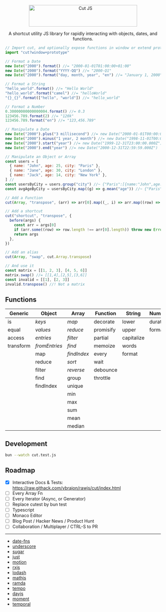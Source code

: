 <p align="center">
  <a href="https://raw.githack.com/vbrajon/rawjs/cut/index.html" target="_blank">
    <picture>
      <source media="(prefers-color-scheme: dark)" srcset="https://raw.githubusercontent.com/vbrajon/rawjs/cut/logo-dark.svg">
      <source media="(prefers-color-scheme: light)" srcset="https://raw.githubusercontent.com/vbrajon/rawjs/cut/logo-light.svg">
      <img alt="Cut JS" src="https://raw.githubusercontent.com/vbrajon/rawjs/cut/logo-light.svg" width="350" height="70" style="max-width: 100%;">
    </picture>
  </a>
</p>

<p align="center">
  A shortcut utility JS library for rapidly interacting with objects, dates, and functions.
</p>

<!-- prettier-ignore -->
```js
// Import cut, and optionally expose functions in window or extend prototypes
import "cut?window+prototype"

// Format a Date
new Date("2000").format() //= "2000-01-01T01:00:00+01:00"
new Date("2000").format("YYYY-QQ") //= "2000-Q1"
new Date("2000").format("day, month, year", "en") //= "January 1, 2000"

// Format a String
"hello_world".format() //= "Hello World"
"hello_world".format("camel") //= "helloWorld"
"{}_{}".format(["hello", "world"]) //= "hello_world"

// Format a Number
0.30000000000000004.format() //= 0.3
123456.789.format(2) //= "120k"
123456.789.format("en") //= "123,456.789"

// Manipulate a Date
new Date("2000").plus("3 millisecond") //= new Date("2000-01-01T00:00:01.000Z")
new Date("2000").minus("1 year, 2 month") //= new Date("1998-11-01T00:00:00.000Z")
new Date("2000").start("year") //= new Date("1999-12-31T23:00:00.000Z")
new Date("2000").end("year") //= new Date("2000-12-31T22:59:59.000Z")

// Manipulate an Object or Array
const users = [
  { name: "John", age: 25, city: "Paris" },
  { name: "Jane", age: 30, city: "London" },
  { name: "Jack", age: 14, city: "New York" },
] //
const usersByCity = users.group("city") //~ {"Paris":[{name:"John",age:25,...}]}
const avgAgeByCity = usersByCity.map((g) => g.mean("age")) //~ {"Paris":25...}

// Add a Function
cut(Array, "transpose", (arr) => arr[0].map((_, i) => arr.map((row) => row[i])))

// Add a shortcut
cut("shortcut", "transpose", {
  before(args) {
    const arr = args[0]
    if (arr.some((row) => row.length !== arr[0].length)) throw new Error("Not a matrix")
    return args
  },
})

// Add an alias
cut(Array, "swap", cut.Array.transpose)

// And use it
const matrix = [[1, 2, 3], [4, 5, 6]]
matrix.swap() //= [[1,4],[2,5],[3,6]]
const invalid = [[1], [2, 3]]
invalid.transpose() //! Not a matrix
```

## Functions

| Generic   | Object        | Array       | Function  | String     | Number   | Date        | RegExp |
| --------- | ------------- | ----------- | --------- | ---------- | -------- | ----------- | ------ |
| is        | _keys_        | _map_       | decorate  | lower      | duration | relative    | escape |
| equal     | _values_      | _reduce_    | promisify | upper      | format   | getWeek     | plus   |
| access    | _entries_     | _filter_    | partial   | capitalize |          | getQuarter  | minus  |
| transform | _fromEntries_ | _find_      | memoize   | words      |          | getLastDate |        |
|           | map           | _findIndex_ | every     | format     |          | getTimezone |        |
|           | reduce        | _sort_      | wait      |            |          | format      |        |
|           | filter        | _reverse_   | debounce  |            |          | modify      |        |
|           | find          | group       | throttle  |            |          | plus        |        |
|           | findIndex     | unique      |           |            |          | minus       |        |
|           |               | min         |           |            |          | start       |        |
|           |               | max         |           |            |          | end         |        |
|           |               | sum         |           |            |          |             |        |
|           |               | mean        |           |            |          |             |        |
|           |               | median      |           |            |          |             |        |

## Development

```bash
bun --watch cut.test.js
```

## Roadmap

- [x] Interactive Docs & Tests: https://raw.githack.com/vbrajon/rawjs/cut/index.html
- [ ] Every Array Fn
- [ ] Every Iterator (Async, or Generator)
- [ ] Replace cutest by bun test
- [ ] Typescript
- [ ] Monaco Editor
- [ ] Blog Post / Hacker News / Product Hunt
- [ ] Collaboration / Multiplayer / CTRL-S to PR

---

- [date-fns](https://date-fns.org/)
- [underscore](https://underscorejs.org/)
- [sugar](https://sugarjs.com/)
- [just](https://anguscroll.com/just/)
- [motion](https://motion.dev/)
- [rxjs](https://rxjs.dev/)
- [lodash](https://lodash.com/)
- [mathjs](https://mathjs.org/)
- [ramda](https://ramdajs.com/)
- [tempo](https://tempo.formkit.com/)
- [dayjs](https://day.js.org/)
- [moment](https://momentjs.com/)
- [temporal](https://tc39.es/proposal-temporal/docs/index.html)
